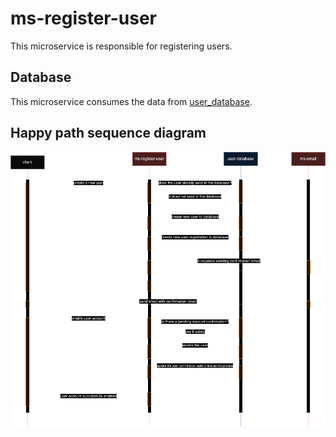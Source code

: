# ms-register-user

This microservice is responsible for registering users.

## Database 

This microservice consumes the data from [user_database](https://github.com/leojaimesson/user-database).

## Happy path sequence diagram

<img src = "./docs/img/happy-path-sequence-diagram.drawio.png" alt="happy path sequence diagram"/>

